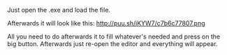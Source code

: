 Just open the .exe and load the file.

Afterwards it will look like this:
http://puu.sh/iKYW7/c7b6c77807.png

All you need to do afterwards it to fill whatever's needed and press on the big button. Afterwards just re-open the editor and everything will appear.
